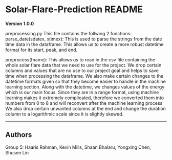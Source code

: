 # Solar-Flare-Prediction README
**Version 1.0.0**

preprocessing.py
This file contains the follwing 2 functions:
parse_date(sdatex, stimex):
This is used to parse the strings from the date time data in the dataframe.
This allows us to create a more robust datetime format for its start, peak, and end.

preprocess(fname):
This allows us to read in the csv file containing the whole solar flare data that we need to use for the project.
We drop certain columns and values that are no use to our project goal and helps to save time when processing the dataframe.
We also make certain changes to the datetime formats given so that they become easier to handle in the machine learning section.
Along with the datetime, we changes values of the energy which is our main focus. Since they are in a range format,
using machine learning makes it extremely complicated, therefore we converted them into numbers from 0 to 8 and will reconvert after the machine learning process
We also drop certain unwanted columns at the end and change the duration column to a logarithmic scale since it is slightly skewed.



---
## Authors
Group 5:
Haaris Rahman, Kevin Mills, Shaan Bhalaru, Yongxing Chen, Shusen Lin



